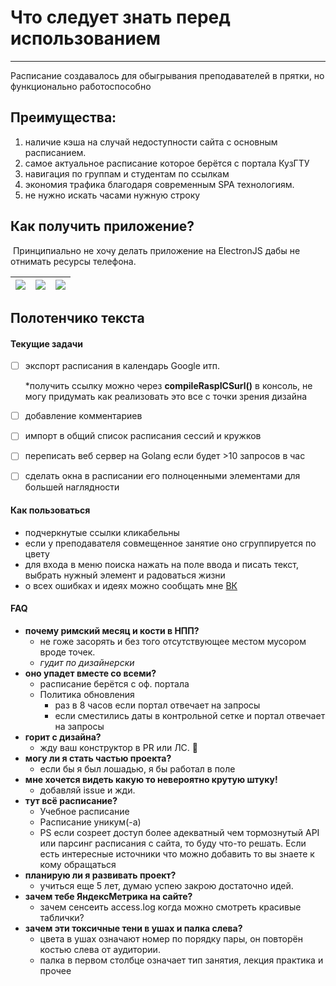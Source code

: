 # Что следует знать перед использованием

------

Расписание создавалось для обыгрывания преподавателей в прятки, но функционально работоспособно

## Преимущества:

1. наличие кэша на случай недоступности сайта с основным расписанием.
2. самое актуальное расписание которое берётся с портала КузГТУ
3. навигация по группам и студентам по ссылкам
4. экономия трафика благодаря современным SPA технологиям.
5. не нужно искать часами нужную строку



## Как получить приложение?

​	Принципиально не хочу делать приложение на ElectronJS дабы не отнимать ресурсы телефона. 

| ![](https://sun9-88.userapi.com/impg/55iveL89K2ug-OxUwSL_R16QE8h0MqXSnuQQbQ/C5-7lhYZs3U.jpg?size=747x1600&quality=96&sign=2edb422be0161843ce83f1fd8711f074&type=album) | ![](https://sun9-15.userapi.com/impg/B1CJpCpDjEgi1RKo9QIBlw32j5BG6UT85osK5A/BntiNy9KwBU.jpg?size=747x1600&quality=96&sign=202a34169ac8151bb367fbf5132a8fa8&type=album) | ![](https://sun9-77.userapi.com/impg/j9jif2JY6vzymAOiEpve_JvdBGhh9u5kZopPrg/wbcqMcLzt74.jpg?size=747x1600&quality=96&sign=8ebb1eef8280ad4957ecc8a69c698e34&type=album) |
| ------------------------------------------------------------ | ------------------------------------------------------------ | ------------------------------------------------------------ |



## Полотенчико текста

#### Текущие задачи

- [ ] экспорт расписания в календарь Google итп.

  *получить ссылку можно через **compileRaspICSurl()** в консоль, не могу придумать как реализовать это все с точки зрения дизайна

- [ ] добавление комментариев

- [ ] импорт в общий список расписания сессий и кружков 

- [ ] переписать веб сервер на Golang если будет >10 запросов в час

- [ ] сделать окна в расписании его полноценными элементами для большей наглядности 

#### Как пользоваться

- подчеркнутые ссылки кликабельны
- если у преподавателя совмещенное занятие оно сгруппируется по цвету
- для входа в меню поиска нажать на поле ввода и писать текст, выбрать нужный элемент и радоваться жизни
- о всех ошибках и идеях можно сообщать мне [ВК](https://vk.com/slava_microsoft)

#### FAQ

- **почему римский месяц и кости в НПП?** 
  - не гоже засорять и без того отсутствующее местом мусором вроде точек. 
  - *гудит по дизайнерски*
- **оно упадет вместе со всеми?**
  - расписание берётся с оф. портала
  - Политика обновления
    - раз в 8 часов если портал отвечает на запросы
    - если сместились даты в контрольной сетке и портал отвечает на запросы
- **горит с дизайна?** 
  - жду ваш конструктор в PR или ЛС. 🧡
- **могу ли я стать частью проекта?** 
  - если бы я был лошадью, я бы работал в поле
- **мне хочется видеть какую то невероятно крутую штуку!** 
  - добавляй issue и жди.
- **тут всё расписание?** 
  - Учебное расписание
  - Расписание уникум(-а)
  - PS если созреет доступ более адекватный чем тормознутый API или парсинг расписания с сайта, то буду что-то решать. Если есть интересные источники что можно добавить то вы знаете к кому обращаться
- **планирую ли я развивать проект?** 
  - учиться еще 5 лет, думаю успею закрою достаточно идей. 
- **зачем тебе ЯндексМетрика на сайте?** 
  - зачем сенсеить access.log когда можно смотреть красивые таблички? 
- **зачем эти токсичные тени в ушах и палка слева?** 
  - цвета в ушах означают номер по порядку пары, он повторён костью слева от аудитории. 
  - палка в первом столбце означает тип занятия, лекция практика и прочее
